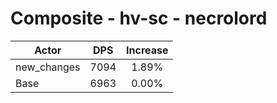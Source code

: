 # Composite - hv-sc - necrolord
| Actor | DPS | Increase |
|---|:---:|:---:|
|new_changes|7094|1.89%|
|Base|6963|0.00%|
